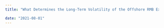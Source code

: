 ```yaml
---
title: "What Determines the Long-Term Volatility of the Offshore RMB Exchange Rate?, with Zhe Peng and Jai-Won Ryou, 2021."

date: "2021-08-01"
---
```

